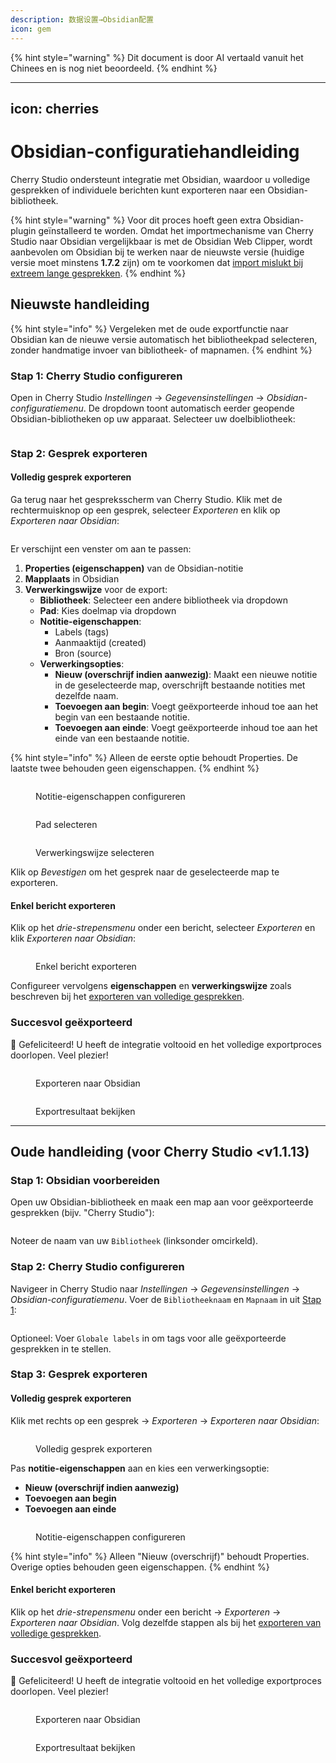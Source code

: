 ```yaml
---
description: 数据设置→Obsidian配置
icon: gem
---
```


{% hint style="warning" %}
Dit document is door AI vertaald vanuit het Chinees en is nog niet beoordeeld.
{% endhint %}

---
icon: cherries
---

# Obsidian-configuratiehandleiding

Cherry Studio ondersteunt integratie met Obsidian, waardoor u volledige gesprekken of individuele berichten kunt exporteren naar een Obsidian-bibliotheek.

{% hint style="warning" %}
Voor dit proces hoeft geen extra Obsidian-plugin geïnstalleerd te worden. Omdat het importmechanisme van Cherry Studio naar Obsidian vergelijkbaar is met de Obsidian Web Clipper, wordt aanbevolen om Obsidian bij te werken naar de nieuwste versie (huidige versie moet minstens **1.7.2** zijn) om te voorkomen dat [import mislukt bij extreem lange gesprekken](https://github.com/obsidianmd/obsidian-clipper/releases/tag/0.7.0).
{% endhint %}

## Nieuwste handleiding

{% hint style="info" %}
Vergeleken met de oude exportfunctie naar Obsidian kan de nieuwe versie automatisch het bibliotheekpad selecteren, zonder handmatige invoer van bibliotheek- of mapnamen.
{% endhint %}

### Stap 1: Cherry Studio configureren

Open in Cherry Studio _Instellingen_ → _Gegevensinstellingen_ → _Obsidian-configuratiemenu_. De dropdown toont automatisch eerder geopende Obsidian-bibliotheken op uw apparaat. Selecteer uw doelbibliotheek:

<figure><img src="../.gitbook/assets/image (142).png" alt=""><figcaption></figcaption></figure>

### Stap 2: Gesprek exporteren

#### Volledig gesprek exporteren

Ga terug naar het gespreksscherm van Cherry Studio. Klik met de rechtermuisknop op een gesprek, selecteer _Exporteren_ en klik op _Exporteren naar Obsidian_:

<figure><img src="../.gitbook/assets/image (143).png" alt=""><figcaption></figcaption></figure>

Er verschijnt een venster om aan te passen:
1. **Properties (eigenschappen)** van de Obsidian-notitie
2. **Mapplaats** in Obsidian
3. **Verwerkingswijze** voor de export:
   - **Bibliotheek**: Selecteer een andere bibliotheek via dropdown
   - **Pad**: Kies doelmap via dropdown
   - **Notitie-eigenschappen**:
     - Labels (tags)
     - Aanmaaktijd (created)
     - Bron (source)
   - **Verwerkingsopties**:
     - **Nieuw (overschrijf indien aanwezig)**: Maakt een nieuwe notitie in de geselecteerde map, overschrijft bestaande notities met dezelfde naam.
     - **Toevoegen aan begin**: Voegt geëxporteerde inhoud toe aan het begin van een bestaande notitie.
     - **Toevoegen aan einde**: Voegt geëxporteerde inhoud toe aan het einde van een bestaande notitie.

{% hint style="info" %}
Alleen de eerste optie behoudt Properties. De laatste twee behouden geen eigenschappen.
{% endhint %}

<figure><img src="../.gitbook/assets/image (144).png" alt=""><figcaption><p>Notitie-eigenschappen configureren</p></figcaption></figure>

<figure><img src="../.gitbook/assets/image (145).png" alt=""><figcaption><p>Pad selecteren</p></figcaption></figure>

<figure><img src="../.gitbook/assets/image (146).png" alt=""><figcaption><p>Verwerkingswijze selecteren</p></figcaption></figure>

Klik op _Bevestigen_ om het gesprek naar de geselecteerde map te exporteren.

#### Enkel bericht exporteren

Klik op het _drie-strepensmenu_ onder een bericht, selecteer _Exporteren_ en klik _Exporteren naar Obsidian_:

<figure><img src="../.gitbook/assets/image (147).png" alt=""><figcaption><p>Enkel bericht exporteren</p></figcaption></figure>

Configureer vervolgens **eigenschappen** en **verwerkingswijze** zoals beschreven bij het [exporteren van volledige gesprekken](#dao-chu-wan-zheng-dui-hua).

### Succesvol geëxporteerd

🎉 Gefeliciteerd! U heeft de integratie voltooid en het volledige exportproces doorlopen. Veel plezier!

<figure><img src="../.gitbook/assets/image (140).png" alt=""><figcaption><p>Exporteren naar Obsidian</p></figcaption></figure>

<figure><img src="../.gitbook/assets/image (139).png" alt=""><figcaption><p>Exportresultaat bekijken</p></figcaption></figure>

***

## Oude handleiding (voor Cherry Studio <v1.1.13)

### Stap 1: Obsidian voorbereiden

Open uw Obsidian-bibliotheek en maak een map aan voor geëxporteerde gesprekken (bijv. "Cherry Studio"):

<figure><img src="../.gitbook/assets/image (127).png" alt=""><figcaption></figcaption></figure>

Noteer de naam van uw `Bibliotheek` (linksonder omcirkeld).

### Stap 2: Cherry Studio configureren

Navigeer in Cherry Studio naar _Instellingen_ → _Gegevensinstellingen_ → _Obsidian-configuratiemenu_. Voer de `Bibliotheeknaam` en `Mapnaam` in uit [Stap 1](#di-yi-bu):

<figure><img src="../.gitbook/assets/image (129).png" alt=""><figcaption></figcaption></figure>

Optioneel: Voer `Globale labels` in om tags voor alle geëxporteerde gesprekken in te stellen.

### Stap 3: Gesprek exporteren

#### Volledig gesprek exporteren

Klik met rechts op een gesprek → _Exporteren_ → _Exporteren naar Obsidian_:

<figure><img src="../.gitbook/assets/image (138).png" alt=""><figcaption><p>Volledig gesprek exporteren</p></figcaption></figure>

Pas **notitie-eigenschappen** aan en kies een verwerkingsoptie:
- **Nieuw (overschrijf indien aanwezig)**
- **Toevoegen aan begin**
- **Toevoegen aan einde**

<figure><img src="../.gitbook/assets/image (137).png" alt=""><figcaption><p>Notitie-eigenschappen configureren</p></figcaption></figure>

{% hint style="info" %}
Alleen "Nieuw (overschrijf)" behoudt Properties. Overige opties behouden geen eigenschappen.
{% endhint %}

#### Enkel bericht exporteren

Klik op het _drie-strepensmenu_ onder een bericht → _Exporteren_ → _Exporteren naar Obsidian_. Volg dezelfde stappen als bij het [exporteren van volledige gesprekken](#dao-chu-wan-zheng-dui-hua).

### Succesvol geëxporteerd

🎉 Gefeliciteerd! U heeft de integratie voltooid en het volledige exportproces doorlopen. Veel plezier!

<figure><img src="../.gitbook/assets/image (140).png" alt=""><figcaption><p>Exporteren naar Obsidian</p></figcaption></figure>

<figure><img src="../.gitbook/assets/image (139).png" alt=""><figcaption><p>Exportresultaat bekijken</p></figcaption></figure>